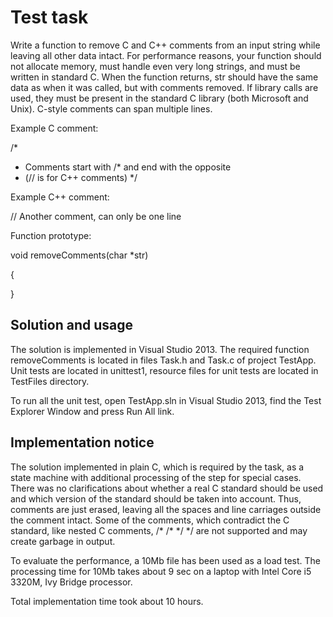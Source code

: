 Test task
=========

Write a function to remove C and C++ comments from an input string while 
leaving all other data intact. 
For performance reasons, your function should not allocate memory, 
must handle even very long strings, and must be written in standard C.
When the function returns, str should have the same data as when it was
called, but with comments removed. If library calls are used, they must be 
present in the standard C library (both Microsoft and Unix).
C-style comments can span multiple lines.

Example C comment:

/*
 * Comments start with /* and end with the opposite
 * (// is for C++ comments)
 */

Example C++ comment:

// Another comment, can only be one line

Function prototype:

void removeComments(char *str)

{

}


Solution and usage
--------
The solution is implemented in Visual Studio 2013. The required function 
removeComments is located in files Task.h and Task.c of project TestApp. 
Unit tests are located in unittest1, resource files for unit tests are located 
in TestFiles directory.

To run all the unit test, open TestApp.sln in Visual Studio 2013, find 
the Test Explorer Window and press Run All link.


Implementation notice
--------
The solution implemented in plain C, which is required by the task, as a state 
machine with additional processing of the step for special cases. There was no
clarifications about whether a real C standard should be used and which version 
of the standard should be taken into account. Thus, comments are just erased,
leaving all the spaces and line carriages outside the comment intact. Some of 
the comments, which contradict the C standard, like nested C comments,
 /* /* */ */ are not supported and may create garbage in output.

To evaluate the performance, a 10Mb file has been used as a load test. 
The processing time for 10Mb takes about 9 sec on a laptop with 
Intel Core i5 3320M, Ivy Bridge processor.

Total implementation time took about 10 hours.